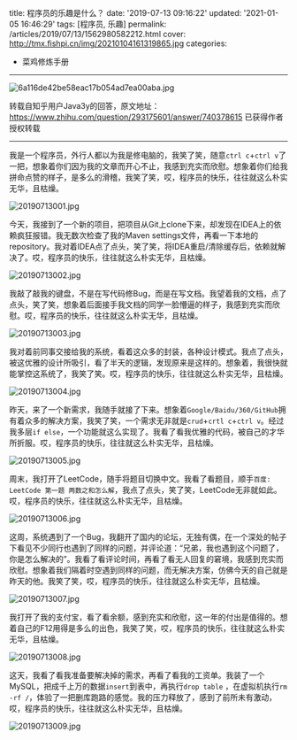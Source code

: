 title: 程序员的乐趣是什么？
date: '2019-07-13 09:16:22'
updated: '2021-01-05 16:46:29'
tags: [程序员, 乐趣]
permalink: /articles/2019/07/13/1562980582212.html
cover: http://tmx.fishpi.cn/img/20210104161319865.jpg
categories: 
- 菜鸡修炼手册
---
![6a116de42be58eac17b054ad7ea00aba.jpg](http://tmx.fishpi.cn/img/20210104161319865.jpg)

转载自知乎用户Java3y的回答，原文地址：https://www.zhihu.com/question/293175601/answer/740378615
已获得作者授权转载

---

我是一个程序员，外行人都以为我是修电脑的，我笑了笑，随意`ctrl c`+`ctrl v`了一把，想象着你们因为我的文章而开心不止，我感到充实而欣慰。想象着你们给我拼命点赞的样子，是多么的滑稽，我笑了笑，哎，程序员的快乐，往往就这么朴实无华，且枯燥。

![20190713001.jpg](http://tmx.fishpi.cn/img/20201231102649818.jpg)

今天，我接到了一个新的项目，把项目从Git上clone下来，却发现在IDEA上的依赖疯狂报错。我无数次检查了我的Maven settings文件，再看一下本地的repository。我对着IDEA点了点头，笑了笑，将IDEA重启/清除缓存后，依赖就解决了。哎，程序员的快乐，往往就这么朴实无华，且枯燥。

![20190713002.jpg](http://tmx.fishpi.cn/img/20201231102750036.jpg)

我敲了敲我的键盘，不是在写代码修Bug，而是在写文档。我望着我的文档，点了点头，笑了笑，想象着后面接手我文档的同学一脸懵逼的样子，我感到充实而欣慰。哎，程序员的快乐，往往就这么朴实无华，且枯燥。

![20190713003.jpg](http://tmx.fishpi.cn/img/20201231102850349.jpg)

我对着前同事交接给我的系统，看着这众多的封装，各种设计模式。我点了点头，被这优雅的设计所吸引，看了半天的逻辑，发现原来是这样的。想象着，我很快就能掌控这系统了，我笑了笑。哎，程序员的快乐，往往就这么朴实无华，且枯燥。

![20190713004.jpg](http://tmx.fishpi.cn/img/20201231102950536.jpg)

昨天，来了一个新需求，我随手就接了下来。想象着`Google/Baidu/360/GitHub`拥有着众多的解决方案，我笑了笑，一个需求无非就是`crud`+`crtl c`+`ctrl v`。经过我多层`if else`，一个功能就这么实现了。我看了看我优雅的代码，被自己的才华所折服。哎，程序员的快乐，往往就这么朴实无华，且枯燥。

![20190713005.jpg](http://tmx.fishpi.cn/img/20201231103050739.jpg)

周末，我打开了LeetCode，随手将题目切换中文。我看了看题目，顺手`百度: LeetCode 第一题 两数之和怎么解`，我点了点头，笑了笑，LeetCode无非就如此。哎，程序员的快乐，往往就这么朴实无华，且枯燥。

![20190713006.jpg](http://tmx.fishpi.cn/img/20201231103150942.jpg)

这周，系统遇到了一个Bug，我翻开了国内的论坛，无独有偶，在一个深处的帖子下看见不少同行也遇到了同样的问题，并评论道：“兄弟，我也遇到这个问题了，你是怎么解决的”。我看了看评论时间，再看了看无人回复的窘境，我感到充实而欣慰。想象着我们隔着时空遇到同样的问题，而无解决方案，仿佛今天的自己就是昨天的他。我笑了笑，哎，程序员的快乐，往往就这么朴实无华，且枯燥。

![20190713007.jpg](http://tmx.fishpi.cn/img/20201231103251270.jpg)

我打开了我的支付宝，看了看余额，感到充实和欣慰，这一年的付出是值得的。想着自己的F12用得是多么的出色，我笑了笑，哎，程序员的快乐，往往就这么朴实无华，且枯燥。

![20190713008.jpg](http://tmx.fishpi.cn/img/20201231103351488.jpg)

这天，我看了看我准备要解决掉的需求，再看了看我的工资单。我装了一个MySQL，把成千上万的数据`insert`到表中，再执行`drop table` ，在虚拟机执行`rm -rf /`，体验了一把删库跑路的感觉。我的压力释放了，感到了前所未有激动，哎，程序员的快乐，往往就这么朴实无华，且枯燥。

![20190713009.jpg](http://tmx.fishpi.cn/img/20201231103451660.jpg)

